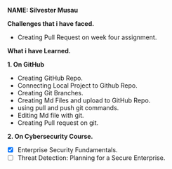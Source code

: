 

**NAME: Silvester Musau**

**Challenges that i have faced.**

- Creating Pull Request on week four assignment.

**What i have Learned.**

 **1. On GitHub**

 - Creating GitHub Repo.
 - Connecting Local Project to Github Repo.
 - Creating Git Branches.
 - Creating Md Files and upload to GitHub Repo.
 - using pull and push git commands.
 - Editing Md file with git.
 - Creating Pull request on git.

**2. On Cybersecurity Course.**

 - [x] Enterprise Security Fundamentals.
 - [ ] Threat Detection: Planning for a Secure Enterprise.
